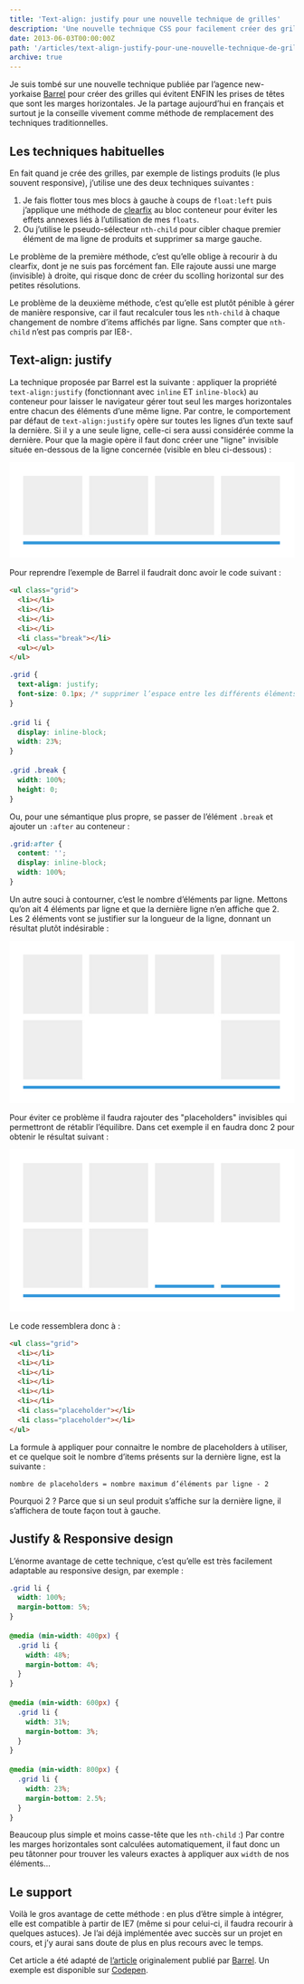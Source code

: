 ```yaml
---
title: 'Text-align: justify pour une nouvelle technique de grilles'
description: 'Une nouvelle technique CSS pour facilement créer des grilles.'
date: 2013-06-03T00:00:00Z
path: '/articles/text-align-justify-pour-une-nouvelle-technique-de-grilles'
archive: true
---
```


Je suis tombé sur une nouvelle technique publiée par l’agence new-yorkaise [Barrel](http://www.barrelny.com/) pour créer des grilles qui évitent ENFIN les prises de têtes que sont les marges horizontales. Je la partage aujourd’hui en français et surtout je la conseille vivement comme méthode de remplacement des techniques traditionnelles.

## Les techniques habituelles

En fait quand je crée des grilles, par exemple de listings produits (le plus souvent responsive), j’utilise une des deux techniques suivantes :

1. Je fais flotter tous mes blocs à gauche à coups de `float:left` puis j’applique une méthode de [clearfix](http://nicolasgallagher.com/micro-clearfix-hack/) au bloc conteneur pour éviter les effets annexes liés à l’utilisation de mes `floats`.
2. Ou j’utilise le pseudo-sélecteur `nth-child` pour cibler chaque premier élément de ma ligne de produits et supprimer sa marge gauche.

Le problème de la première méthode, c’est qu’elle oblige à recourir à du clearfix, dont je ne suis pas forcément fan. Elle rajoute aussi une marge (invisible) à droite, qui risque donc de créer du scolling horizontal sur des petites résolutions.

Le problème de la deuxième méthode, c’est qu’elle est plutôt pénible à gérer de manière responsive, car il faut recalculer tous les `nth-child` à chaque changement de nombre d’items affichés par ligne. Sans compter que `nth-child` n’est pas compris par IE8-.

## Text-align: justify

La technique proposée par Barrel est la suivante : appliquer la propriété `text-align:justify` (fonctionnant avec `inline` ET `inline-block`) au conteneur pour laisser le navigateur gérer tout seul les marges horizontales entre chacun des éléments d’une même ligne. Par contre, le comportement par défaut de `text-align:justify` opère sur toutes les lignes d’un texte sauf la dernière. Si il y a une seule ligne, celle-ci sera aussi considérée comme la dernière. Pour que la magie opère il faut donc créer une "ligne" invisible située en-dessous de la ligne concernée (visible en bleu ci-dessous) :

![Justify 1](../../images/justify-1.jpg)

Pour reprendre l’exemple de Barrel il faudrait donc avoir le code suivant :

```html
<ul class="grid">
  <li></li>
  <li></li>
  <li></li>
  <li></li>
  <li class="break"></li>
  <ul></ul>
</ul>
```

```css
.grid {
  text-align: justify;
  font-size: 0.1px; /* supprimer l’espace entre les différents éléments */
}

.grid li {
  display: inline-block;
  width: 23%;
}

.grid .break {
  width: 100%;
  height: 0;
}
```

Ou, pour une sémantique plus propre, se passer de l’élément `.break` et ajouter un `:after` au conteneur :

```css
.grid:after {
  content: '';
  display: inline-block;
  width: 100%;
}
```

Un autre souci à contourner, c’est le nombre d’éléments par ligne. Mettons qu’on ait 4 éléments par ligne et que la dernière ligne n’en affiche que 2. Les 2 éléments vont se justifier sur la longueur de la ligne, donnant un résultat plutôt indésirable :

![Justify 2](../../images/justify-2.jpg)

Pour éviter ce problème il faudra rajouter des "placeholders" invisibles qui permettront de rétablir l’équilibre. Dans cet exemple il en faudra donc 2 pour obtenir le résultat suivant :

![Justify 3](../../images/justify-3.jpg)

Le code ressemblera donc à :

```html
<ul class="grid">
  <li></li>
  <li></li>
  <li></li>
  <li></li>
  <li></li>
  <li></li>
  <li class="placeholder"></li>
  <li class="placeholder"></li>
</ul>
```

La formule à appliquer pour connaitre le nombre de placeholders à utiliser, et ce quelque soit le nombre d’items présents sur la dernière ligne, est la suivante :

```
nombre de placeholders = nombre maximum d’éléments par ligne - 2
```

Pourquoi 2 ? Parce que si un seul produit s’affiche sur la dernière ligne, il s’affichera de toute façon tout à gauche.

## Justify & Responsive design

L’énorme avantage de cette technique, c’est qu’elle est très facilement adaptable au responsive design, par exemple :

```css
.grid li {
  width: 100%;
  margin-bottom: 5%;
}

@media (min-width: 400px) {
  .grid li {
    width: 48%;
    margin-bottom: 4%;
  }
}

@media (min-width: 600px) {
  .grid li {
    width: 31%;
    margin-bottom: 3%;
  }
}

@media (min-width: 800px) {
  .grid li {
    width: 23%;
    margin-bottom: 2.5%;
  }
}
```

Beaucoup plus simple et moins casse-tête que les `nth-child` :) Par contre les marges horizontales sont calculées automatiquement, il faut donc un peu tâtonner pour trouver les valeurs exactes à appliquer aux `width` de nos éléments…

## Le support

Voilà le gros avantage de cette méthode : en plus d’être simple à intégrer, elle est compatible à partir de IE7 (même si pour celui-ci, il faudra recourir à quelques astuces). Je l’ai déjà implémentée avec succès sur un projet en cours, et j’y aurai sans doute de plus en plus recours avec le temps.

<p class="info">Cet article a été adapté de <a href="http://www.barrelny.com/blog/text-align-justify-and-rwd/">l’article</a> originalement publié par <a href="http://www.barrelny.com/">Barrel</a>. Un exemple est disponible sur <a href="http://codepen.io/patrickkunka/pen/GECBF">Codepen</a>.</p>

